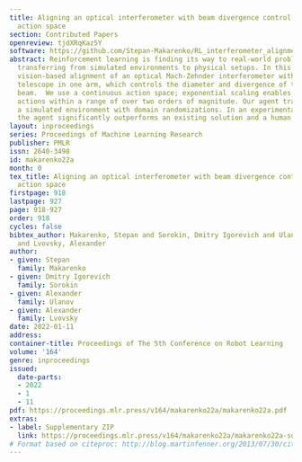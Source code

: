 ```yaml
---
title: Aligning an optical interferometer with beam divergence control and continuous
  action space
section: Contributed Papers
openreview: tjdXRqKaz5Y
software: https://github.com/Stepan-Makarenko/RL_interferometer_alignment
abstract: Reinforcement learning is finding its way to real-world problem application,
  transferring from simulated environments to physical setups. In this work, we implement
  vision-based alignment of an optical Mach-Zehnder interferometer with a confocal
  telescope in one arm, which controls the diameter and divergence of the corresponding
  beam.  We use a continuous action space; exponential scaling enables us to handle
  actions within a range of over two orders of magnitude. Our agent trains only in
  a simulated environment with domain randomizations. In an experimental evaluation,
  the agent significantly outperforms an existing solution and a human expert.
layout: inproceedings
series: Proceedings of Machine Learning Research
publisher: PMLR
issn: 2640-3498
id: makarenko22a
month: 0
tex_title: Aligning an optical interferometer with beam divergence control and continuous
  action space
firstpage: 918
lastpage: 927
page: 918-927
order: 918
cycles: false
bibtex_author: Makarenko, Stepan and Sorokin, Dmitry Igorevich and Ulanov, Alexander
  and Lvovsky, Alexander
author:
- given: Stepan
  family: Makarenko
- given: Dmitry Igorevich
  family: Sorokin
- given: Alexander
  family: Ulanov
- given: Alexander
  family: Lvovsky
date: 2022-01-11
address:
container-title: Proceedings of The 5th Conference on Robot Learning
volume: '164'
genre: inproceedings
issued:
  date-parts:
  - 2022
  - 1
  - 11
pdf: https://proceedings.mlr.press/v164/makarenko22a/makarenko22a.pdf
extras:
- label: Supplementary ZIP
  link: https://proceedings.mlr.press/v164/makarenko22a/makarenko22a-supp.zip
# Format based on citeproc: http://blog.martinfenner.org/2013/07/30/citeproc-yaml-for-bibliographies/
---
```


